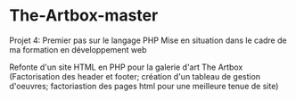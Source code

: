 # The-Artbox-master
Projet 4: Premier pas sur le langage PHP
Mise en situation dans le cadre de ma formation en développement web

Refonte d'un site HTML en PHP pour la galerie d'art The Artbox
(Factorisation des header et footer; création d'un tableau de gestion d'oeuvres; factoriastion des pages html pour une meilleure tenue de site)
